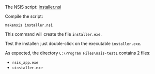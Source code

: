 The NSIS script: [installer.nsi](installer.nsi)

Compile the script: 

```
makensis installer.nsi
```

This command will create the file `installer.exe`.

Test the installer: just double-click on the executable `installer.exe`.

As expected, the directory `C:\Program Files\nsis-test1` contains 2 files:
* `nsis_app.exe`
* `uinstaller.exe`
